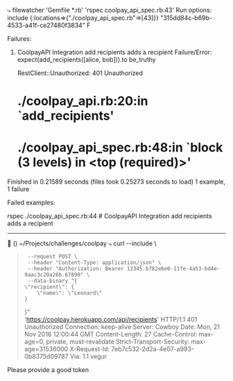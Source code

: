 ⤷  filewatcher 'Gemfile *.rb'  'rspec coolpay_api_spec.rb:43'
Run options: include {:locations=>{"./coolpay_api_spec.rb"=>[43]}}
"315dd84c-b69b-4533-a41f-ce27480f3834"
F

Failures:

  1) CoolpayAPI Integration add recipients adds a recipient
     Failure/Error: expect(add_recipients([alice, bob])).to be_truthy

     RestClient::Unauthorized:
       401 Unauthorized
     # ./coolpay_api.rb:20:in `add_recipients'
     # ./coolpay_api_spec.rb:48:in `block (3 levels) in <top (required)>'

Finished in 0.21589 seconds (files took 0.25273 seconds to load)
1 example, 1 failure

Failed examples:

rspec ./coolpay_api_spec.rb:44 # CoolpayAPI Integration add recipients adds a recipient

-----
 () ~/Projects/challenges/coolpay
⤷  curl --include \
>      --request POST \
>      --header "Content-Type: application/json" \
>      --header "Authorization: Bearer 12345.b782e6e0-11fe-4a53-bd4e-9aac3c20a26b.67890" \
>      --data-binary "{
>     \"recipient\": {
>         \"name\": \"Leonard\"
>     }
> }" \
> 'https://coolpay.herokuapp.com/api/recipients'
HTTP/1.1 401 Unauthorized
Connection: keep-alive
Server: Cowboy
Date: Mon, 21 Nov 2016 12:00:44 GMT
Content-Length: 27
Cache-Control: max-age=0, private, must-revalidate
Strict-Transport-Security: max-age=31536000
X-Request-Id: 7eb7c532-2d2a-4e07-a993-0b8375d09787
Via: 1.1 vegur

Please provide a good token
